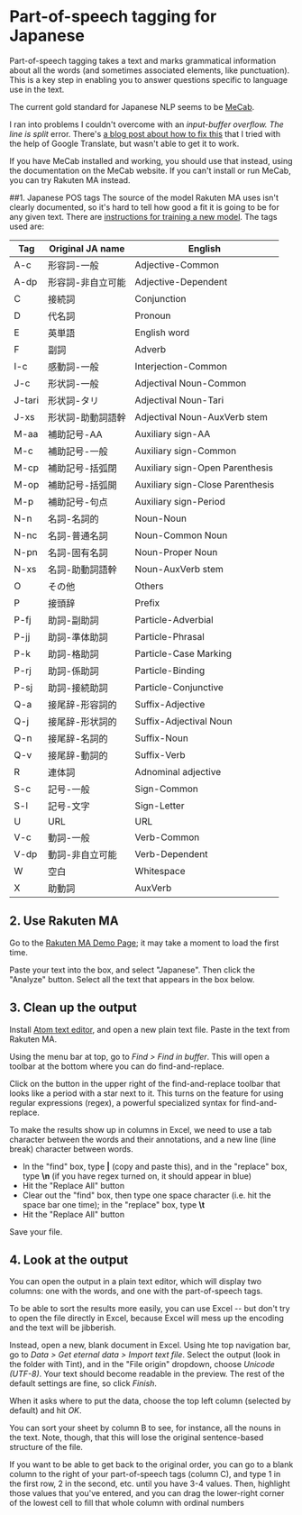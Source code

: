 # Part-of-speech tagging for Japanese
Part-of-speech tagging takes a text and marks grammatical information about all the words (and sometimes associated elements, like punctuation). This is a key step in enabling you to answer questions specific to language use in the text.

The current gold standard for Japanese NLP seems to be [MeCab](http://taku910.github.io/mecab/).

I ran into problems I couldn't overcome with an *input-buffer overflow. The line is split* error. There's [a blog post about how to fix this](https://blog.keinos.com/20180304_3591) that I tried with the help of Google Translate, but wasn't able to get it to work.

If you have MeCab installed and working, you should use that instead, using the documentation on the MeCab website. If you can't install or run MeCab, you can try Rakuten MA instead.

##1.  Japanese POS tags
The source of the model Rakuten MA uses isn't clearly documented, so it's hard to tell how good a fit it is going to be for any given text. There are [instructions for training a new model](https://github.com/rakuten-nlp/rakutenma#training-your-own-analysis-model-from-scratch). The tags used are:

| Tag | Original JA name | English |
| ---- | ---- | ---- |
| A-c | 形容詞-一般 | Adjective-Common |
| A-dp | 形容詞-非自立可能 | Adjective-Dependent |
| C | 接続詞 | Conjunction |
| D | 代名詞 | Pronoun |
| E | 英単語 | English word |
| F | 副詞 | Adverb |
| I-c | 感動詞-一般 | Interjection-Common |
| J-c | 形状詞-一般 | Adjectival Noun-Common |
| J-tari | 形状詞-タリ | Adjectival Noun-Tari |
| J-xs | 形状詞-助動詞語幹 | Adjectival Noun-AuxVerb stem |
| M-aa | 補助記号-AA | Auxiliary sign-AA |
| M-c | 補助記号-一般 | Auxiliary sign-Common |
| M-cp | 補助記号-括弧閉 | Auxiliary sign-Open Parenthesis |
| M-op | 補助記号-括弧開 | Auxiliary sign-Close Parenthesis |
| M-p | 補助記号-句点 | Auxiliary sign-Period |
| N-n | 名詞-名詞的 | Noun-Noun |
| N-nc | 名詞-普通名詞 | Noun-Common Noun |
| N-pn | 名詞-固有名詞 | Noun-Proper Noun |
| N-xs | 名詞-助動詞語幹 | Noun-AuxVerb stem |
| O | その他 | Others |
| P | 接頭辞 | Prefix |
| P-fj | 助詞-副助詞 | Particle-Adverbial |
| P-jj | 助詞-準体助詞 | Particle-Phrasal |
| P-k | 助詞-格助詞 | Particle-Case Marking |
| P-rj | 助詞-係助詞 | Particle-Binding |
| P-sj | 助詞-接続助詞 | Particle-Conjunctive |
| Q-a | 接尾辞-形容詞的 | Suffix-Adjective |
| Q-j | 接尾辞-形状詞的 | Suffix-Adjectival Noun |
| Q-n | 接尾辞-名詞的 | Suffix-Noun |
| Q-v | 接尾辞-動詞的 | Suffix-Verb |
| R | 連体詞 | Adnominal adjective |
| S-c | 記号-一般 | Sign-Common |
| S-l | 記号-文字 | Sign-Letter |
| U | URL | URL |
| V-c | 動詞-一般 | Verb-Common |
| V-dp | 動詞-非自立可能 | Verb-Dependent |
| W | 空白 | Whitespace |
| X | 助動詞 | AuxVerb |


## 2. Use Rakuten MA
Go to the [Rakuten MA Demo Page](http://rakuten-nlp.github.io/rakutenma/); it may take a moment to load the first time. 

Paste your text into the box, and select "Japanese". Then click the "Analyze" button. Select all the text that appears in the box below.


## 3. Clean up the output
Install [Atom text editor](https://atom.io/), and open a new plain text file. Paste in the text from Rakuten MA.

Using the menu bar at top, go to *Find > Find in buffer*. This will open a toolbar at the bottom where you can do find-and-replace.

Click on the button in the upper right of the find-and-replace toolbar that looks like a period with a star next to it. This turns on the feature for using regular expressions (regex), a powerful specialized syntax for find-and-replace.

To make the results show up in columns in Excel, we need to use a tab character between the words and their annotations, and a new line (line break) character between words.

* In the "find" box, type **\|** (copy and paste this), and in the "replace" box, type **\n** (if you have regex turned on, it should appear in blue)
* Hit the "Replace All" button
* Clear out the "find" box, then type one space character (i.e. hit the space bar one time); in the "replace" box, type **\t**
* Hit the "Replace All" button

Save your file.


## 4. Look at the output
You can open the output in a plain text editor, which will display two columns: one with the words, and one with the part-of-speech tags. 

To be able to sort the results more easily, you can use Excel -- but don't try to open the file directly in Excel, because Excel will mess up the encoding and the text will be jibberish.

Instead, open a new, blank document in Excel. Using hte top navigation bar, go to *Data > Get eternal data > Import text file*. Select the output (look in the folder with Tint), and in the "File origin" dropdown, choose *Unicode (UTF-8)*. Your text should become readable in the preview. The rest of the default settings are fine, so click *Finish*.

When it asks where to put the data, choose the top left column (selected by default) and hit *OK*.

You can sort your sheet by column B to see, for instance, all the nouns in the text. Note, though, that this will lose the original sentence-based structure of the file.

If you want to be able to get back to the original order, you can go to a blank column to the right of your part-of-speech tags (column C), and type 1 in the first row, 2 in the second, etc. until you have 3-4 values. Then, highlight those values that you've entered, and you can drag the lower-right corner of the lowest cell to fill that whole column with ordinal numbers